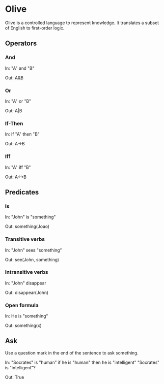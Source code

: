 # Olive

Olive is a controlled language to represent knowledge. It translates a subset of English to first-order logic.

## Operators

### And

In:
"A" and "B"

Out:
A&B

### Or

In:
"A" or "B"

Out:
A|B

### If-Then

In:
if "A" then "B"

Out:
A->B

### Iff

In:
"A" iff "B"

Out:
A<->B

## Predicates

### Is

In:
"John" is "something"

Out:
something(Joao)


### Transitive verbs

In:
"John" sees "something"

Out:
see(John, something)

### Intransitive verbs

In:
"John" disappear

Out:
disappear(John)


### Open formula

In:
He is "something"

Out:
something(x)

## Ask

Use a question mark in the end of the sentence to ask something.

In:
"Socrates" is "human"
if he is "human" then he is "intelligent"
"Socrates" is "intelligent"?

Out:
True



